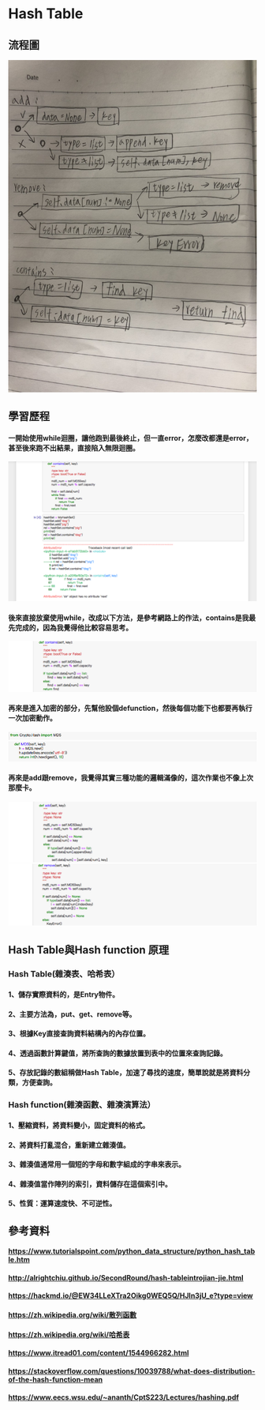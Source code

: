 # Hash Table
## 流程圖
![](/image/S__81805386.jpg)
## 學習歷程
#### 一開始使用while迴圈，讓他跑到最後終止，但一直error，怎麼改都還是error，甚至後來跑不出結果，直接陷入無限迴圈。
![](/image/螢幕截圖%202019-12-05%2017.08.54.png)
#### 後來直接放棄使用while，改成以下方法，是參考網路上的作法，contains是我最先完成的，因為我覺得他比較容易思考。
![](/image/螢幕截圖%202019-12-06%2011.56.37.png)
#### 再來是進入加密的部分，先幫他設個defunction，然後每個功能下也都要再執行一次加密動作。
![](/image/螢幕截圖%202019-12-06%2011.57.30.png)
![](/image/螢幕截圖%202019-12-06%2011.57.38.png)
#### 再來是add跟remove，我覺得其實三種功能的邏輯滿像的，這次作業也不像上次那麼卡。
![](/image/螢幕截圖%202019-12-06%2011.57.11.png)
![](/image/螢幕截圖%202019-12-06%2011.56.58.png)
## Hash Table與Hash function 原理
### Hash Table(雜湊表、哈希表）
#### 1、儲存實際資料的，是Entry物件。
#### 2、主要方法為，put、get、remove等。
#### 3、根據Key直接查詢資料結構內的內存位置。
#### 4、透過函數計算鍵值，將所查詢的數據放置到表中的位置來查詢記錄。
#### 5、存放記錄的數組稱做Hash Table，加速了尋找的速度，簡單說就是將資料分類，方便查詢。
### Hash function(雜湊函數、雜湊演算法）
#### 1、壓縮資料，將資料變小，固定資料的格式。
#### 2、將資料打亂混合，重新建立雜湊值。
#### 3、雜湊值通常用一個短的字母和數字組成的字串來表示。
#### 4、雜湊值當作陣列的索引，資料儲存在這個索引中。
#### 5、性質：運算速度快、不可逆性。
## 參考資料
#### https://www.tutorialspoint.com/python_data_structure/python_hash_table.htm
#### http://alrightchiu.github.io/SecondRound/hash-tableintrojian-jie.html
#### https://hackmd.io/@EW34LLeXTra2Oikg0WEQ5Q/HJln3jU_e?type=view
#### https://zh.wikipedia.org/wiki/散列函數
#### https://zh.wikipedia.org/wiki/哈希表
#### https://www.itread01.com/content/1544966282.html
#### https://stackoverflow.com/questions/10039788/what-does-distribution-of-the-hash-function-mean
#### https://www.eecs.wsu.edu/~ananth/CptS223/Lectures/hashing.pdf
